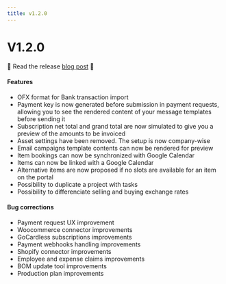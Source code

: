 ```yaml
---
title: v1.2.0
---
```


# V1.2.0

:tada: Read the release [blog post](https://dokos.io/en/blog/new-functionalities-version-1-2) :tada:

#### Features
- OFX format for Bank transaction import
- Payment key is now generated before submission in payment requests, allowing you to see the rendered content of your message templates before sending it
- Subscription net total and grand total are now simulated to give you a preview of the amounts to be invoiced
- Asset settings have been removed. The setup is now company-wise
- Email campaigns template contents can now be rendered for preview
- Item bookings can now be synchronized with Google Calendar
- Items can now be linked with a Google Calendar
- Alternative items are now proposed if no slots are available for an item on the portal
- Possibility to duplicate a project with tasks
- Possibility to differenciate selling and buying exchange rates

#### Bug corrections
- Payment request UX improvement
- Woocommerce connector improvements
- GoCardless subscriptions improvements
- Payment webhooks handling improvements
- Shopify connector improvements
- Employee and expense claims improvements
- BOM update tool improvements
- Production plan improvements
